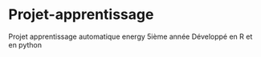 # Projet-apprentissage
Projet apprentissage automatique energy 5ième année
  Développé en R et en python
